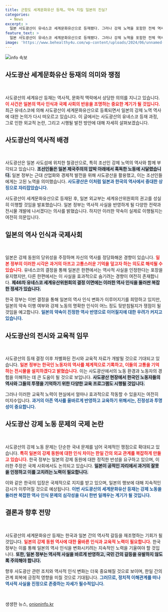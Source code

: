 ```yaml
---
title: 군함도 세계문화유산 등재… 약속 지킬 일본의 진실?
categories:
  - News
excerpt: >
  일본 사도광산이 유네스코 세계문화유산으로 등재됐다. 그러나 강제 노역을 포함한 전체 역사 반영 약속의 이행 여부가 쟁점으로 떠올랐다. 한국 정부는 일본의 진정성을 주시하며, 과거의 아픔이 제대로 기려질지를 예의주시하고 있다.
feature_text: >
  일본 사도광산이 유네스코 세계문화유산으로 등재됐다. 그러나 강제 노역을 포함한 전체 역사 반영 약속의 이행 여부가 쟁점으로 떠올랐다. 한국 정부는 일본의 진정성을 주시하며, 과거의 아픔이 제대로 기려질지를 예의주시하고 있다.
image: 'https://www.behealthy4u.com/wp-content/uploads/2024/06/unnamed-file.png'
---
```


<p><img src="https://www.behealthy4u.com/wp-content/uploads/2024/06/unnamed-file.png" alt="info 속보" /></p>

<h2 data-ke-size="size26">사도광산 세계문화유산 등재의 의미와 쟁점</h2>

<p data-ke-size="size16">&nbsp;</p>

<p>사도광산의 세계유산 등재는 역사적, 문화적 맥락에서 상당한 의의를 지니고 있습니다. <b><span style="color: #ee2323;">이 사건은 일본의 역사 인식과 국제 사회의 반응을 조명하는 중요한 계기가 될 것입니다.</span></b> 최근 유네스코에 의해 사도광산이 세계문화유산으로 등록되면서 일본의 강제 노역 역사에 대한 논의가 다시 떠오르고 있습니다. 이 글에서는 사도광산의 유네스코 등재 과정, 그로 인한 외교적 논란, 그리고 시행될 발전 방안에 대해 자세히 살펴보겠습니다.</p>

<h2 data-ke-size="size26">사도광산의 역사적 배경</h2>

<p data-ke-size="size16">&nbsp;</p>

<p>사도광산은 일본 사도섬에 위치한 철광산으로, 특히 조선인 강제 노역의 역사와 함께 부각되고 있습니다. <b><span style="background-color: #21538527;">조선인들은 일본 제국주의의 압박 아래에서 혹독한 노동에 시달렸습니다.</span></b> 일본 정부는 근대 산업화와 경제적 발전을 위해 사도광산을 활용했고, 이는 조선인들에게는 고된 노역을 의미했습니다. <b><span style="color: #1a5490;">사도광산은 이처럼 일본과 한국의 역사에서 중대한 상징으로 자리잡았습니다.</span></b> </p>

<p>사도광산이 세계문화유산으로 등재된 후, 일본 외교부는 세계유산위원회의 권고를 성실히 이행할 것임을 발표했습니다. 일본 정부는 역사적 사실을 반영하게 될 다양한 전략과 전시물 개발에 나서겠다는 의사를 밝혔습니다. 하지만 이러한 약속이 실제로 이행될지는 여전히 의문입니다.</p>

<h2 data-ke-size="size26">일본의 역사 인식과 국제사회</h2>

<p data-ke-size="size16">&nbsp;</p>

<p>일본은 강제 동원의 당위성을 주장하며 자신의 역사를 정당화해온 경향이 있습니다. <b><span style="color: #ee2323;">일본 정부의 이러한 시각은 과거의 아프고 고통스러운 기억을 덮고자 하는 의도로 해석될 수 있습니다.</span></b> 유네스코의 결정을 통해 일본은 한편에서는 역사적 사실을 인정한다는 포장을 유지했지만, 다른 한편에서는 이 사실을 효과적으로 숨기려는 경향이 여전히 존재합니다. <b><span style="background-color: #21538527;">제46차 유네스코 세계유산위원회의 결정 이면에는 이러한 역사 인식을 둘러싼 복잡한 정세가 있습니다.</span></b> </p>

<p>한국 정부는 이번 결정을 통해 일본의 역사 인식 변화가 이루어지기를 희망하고 있지만, 일본의 약속 이행 여부와 강제 노동의 명확한 인식이 어느 정도 뒷받침될지가 쟁점이 될 것임을 예고합니다. <b><span style="color: #1a5490;">일본의 약속이 진정한 역사 반영으로 이어질지에 대한 우려가 커지고 있습니다.</span></b></p>

<h2 data-ke-size="size26">사도광산의 전시와 교육적 임무</h2>

<p data-ke-size="size16">&nbsp;</p>

<p>사도광산의 등재 결정 이후 차별화된 전시와 교육적 자료가 개발될 것으로 기대되고 있습니다. <b><span style="color: #ee2323;">일본 정부는 한국인 노동자의 역사를 체계적으로 기록하고, 이들의 고통을 기억하는 전시물을 설치하겠다고 밝혔습니다.</span></b> 이는 사도광산에서의 노동 환경과 노동자의 경험을 이해하는 데 큰 도움이 될 것으로 보입니다. <b><span style="background-color: #21538527;">사도광산 현장에서 한국인 노동자들의 역사와 그들의 투쟁을 기억하기 위한 다양한 교육 프로그램도 시행될 것입니다.</span></b> </p>

<p>그러나 이러한 교육적 노력이 현실에서 얼마나 효과적으로 작동할 수 있을지는 여전히 미지수입니다. <b><span style="color: #1a5490;">과거의 아픈 역사를 올바르게 반영하고 교육하기 위해서는, 진정성과 투명성이 중요합니다.</span></b></p>

<h2 data-ke-size="size26">사도광산 강제 노동 문제의 국제 논란</h2>

<p data-ke-size="size16">&nbsp;</p>

<p>사도광산의 강제 노동 문제는 단순한 국내 문제를 넘어 국제적인 쟁점으로 확대되고 있습니다. <b><span style="color: #ee2323;">특히 일본의 강제 동원에 대한 인식 차이는 한일 간의 외교 관계를 복잡하게 만들고 있습니다.</span></b> 한국 정부는 일본의 강제 동원에 대한 정직한 반성을 요구하고 있으며, 이러한 주장은 국제 사회에서도 논의되고 있습니다. <b><span style="background-color: #21538527;">일본이 공적인 자리에서 과거의 잘못을 인정하고 이를 고치려는 노력이 필요합니다.</span></b></p>

<p>이와 같은 한국의 입장은 국제적으로 지지를 받고 있으며, 일본의 행보에 대해 지속적인 감시가 이루어질 것으로 예상됩니다. <b><span style="color: #1a5490;">이번 사도광산의 세계문화유산 등재는 강제 노동을 둘러싼 복잡한 역사 인식 문제의 심각성을 다시 한번 일깨우는 계기가 될 것입니다.</span></b></p>

<h2 data-ke-size="size26">결론과 향후 전망</h2>

<p data-ke-size="size16">&nbsp;</p>

<p>사도광산의 세계문화유산 등재는 한국과 일본 간의 역사적 갈등을 재조명하는 기회가 될 것입니다. <b><span style="color: #ee2323;">일본의 강제 동원 역사에 대한 올바른 인식과 교육적 노력이 필요합니다.</span></b> 한국 정부는 이를 통해 일본의 역사 인식을 변화시키려는 지속적인 노력을 기울여야 할 것입니다. <b><span style="background-color: #21538527;">또한, 일본 정부는 역사적 사실을 바르게 반영하고, 국민 간의 갈등을 유발하지 않도록 주의해야 합니다.</span></b></p>

<p>향후 사도광산 관련 조치와 역사적 인식 변화는 더욱 중요해질 것으로 보이며, 한일 간의 관계 회복에 긍정적 영향을 미칠 것으로 기대됩니다. <b><span style="color: #1a5490;">그러므로, 정치적 이해관계를 떠나 역사적 사실을 진정으로 존중하는 자세가 필수적입니다.</span></b></p>

<p data-ke-size="size16">&nbsp;</p>
생생한 뉴스, <a href="https://onioninfo.kr" rel="dofollow">onioninfo.kr</a>


